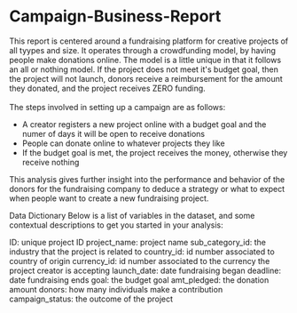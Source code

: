 # Campaign-Business-Report
This report is centered around a fundraising platform for creative projects of all tyypes and size. It operates through a crowdfunding model, by having people make donations online. The model is a little unique in that it follows an all or nothing model. If the project does not meet it's budget goal, then the project will not launch, donors receive a reimbursement for the amount they donated, and the project receives ZERO funding.<br>
<br>
The steps involved in setting up a campaign are as follows:<br>
- A creator registers a new project online with a budget goal and the numer of days it will be open to receive donations <br>
- People can donate online to whatever projects they like <br>
- If the budget goal is met, the project receives the money, otherwise they receive nothing

This analysis gives further insight into the performance and behavior of the donors for the fundraising company to deduce a strategy or what to expect when people want to create a new fundraising project.

Data Dictionary
Below is a list of variables in the dataset, and some contextual descriptions to get you started in your analysis:

ID: unique project ID
project_name: project name
sub_category_id: the industry that the project is related to
country_id: id number associated to country of origin
currency_id: id number associated to the currency the project creator is accepting
launch_date: date fundraising began
deadline: date fundraising ends
goal: the budget goal
amt_pledged: the donation amount
donors: how many individuals make a contribution
campaign_status: the outcome of the project
